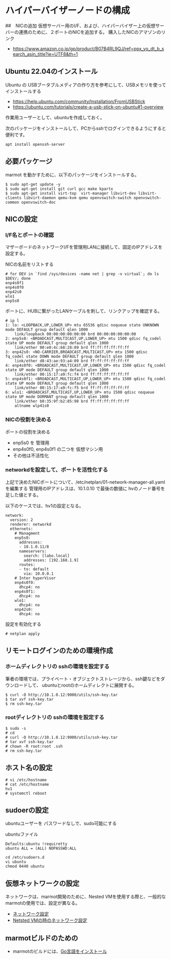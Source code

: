 # ハイパーバイザーノードの構成

##　NICの追加
仮想サーバー用のI/F、および、ハイパーバイザー上の仮想サーバーの連携のために、２ポートのNICを追加する。
購入したNICのアマゾンのリンク
  - https://www.amazon.co.jp/gp/product/B07B4RL9QJ/ref=ppx_yo_dt_b_search_asin_title?ie=UTF8&th=1


## Ubuntu 22.04のインストール
Ubuntu の USBブータブルメディアの作り方を参考にして、USBメモリを使ってインストールする
  - https://help.ubuntu.com/community/Installation/FromUSBStick
  - https://ubuntu.com/tutorials/create-a-usb-stick-on-ubuntu#1-overview

作業用ユーザーとして、ubuntuを作成しておく。

次のパッケージをインストールして、PCからsshでログインできるようにすると便利です。
```
apt install openssh-server
```


## 必要パッケージ
marmot を動かすために、以下のパッケージをインストールする。

```
$ sudo apt-get update -y
$ sudo apt-get install git curl gcc make kpartx
$ sudo apt-get install virt-top  virt-manager libvirt-dev libvirt-clients libvirt-daemon qemu-kvm qemu openvswitch-switch openvswitch-common openvswitch-doc
```


## NICの設定

### I/F名とポートの確認
マザーボードのネットワークI/Fを管理用LANに接続して、固定のIPアドレスを設定する。

NICの名前をリストする
```
# for DEV in `find /sys/devices -name net | grep -v virtual`; do ls $DEV/; done
enp4s0f1
enp4s0f0
enp42s0
wlo1
enp5s0
```

ポートに、HUBに繋がったLANケーブルを刺して、リンクアップを確認する。

```
# ip l
1: lo: <LOOPBACK,UP,LOWER_UP> mtu 65536 qdisc noqueue state UNKNOWN mode DEFAULT group default qlen 1000
    link/loopback 00:00:00:00:00:00 brd 00:00:00:00:00:00
2: enp5s0: <BROADCAST,MULTICAST,UP,LOWER_UP> mtu 1500 qdisc fq_codel state UP mode DEFAULT group default qlen 1000
    link/ether 00:e0:4c:68:28:89 brd ff:ff:ff:ff:ff:ff
3: enp42s0: <NO-CARRIER,BROADCAST,MULTICAST,UP> mtu 1500 qdisc fq_codel state DOWN mode DEFAULT group default qlen 1000
    link/ether d8:43:ae:93:a4:09 brd ff:ff:ff:ff:ff:ff
4: enp4s0f0: <BROADCAST,MULTICAST,UP,LOWER_UP> mtu 1500 qdisc fq_codel state UP mode DEFAULT group default qlen 1000
    link/ether 00:15:17:a9:fc:f4 brd ff:ff:ff:ff:ff:ff
5: enp4s0f1: <BROADCAST,MULTICAST,UP,LOWER_UP> mtu 1500 qdisc fq_codel state UP mode DEFAULT group default qlen 1000
    link/ether 00:15:17:a9:fc:f5 brd ff:ff:ff:ff:ff:ff
6: wlo1: <BROADCAST,MULTICAST,UP,LOWER_UP> mtu 1500 qdisc noqueue state UP mode DORMANT group default qlen 1000
    link/ether b0:35:9f:b2:85:90 brd ff:ff:ff:ff:ff:ff
    altname wlp41s0
```

### NICの役割を決める

ポートの役割を決める
  - enp5s0 を 管理用
  - enp4s0f0, enp4s0f1 の二つを 仮想マシン用
  - その他は不活性化

### networkdを設定して、ポートを活性化する

上記で決めたNICポートについて、/etc/netplan/01-network-manager-all.yaml を編集する
管理用のIPアドレスは、10.1.0.10 で最後の数値に hvのノード番号を足した値とする。

以下のケースでは、hv1の設定となる。

```
network:
  version: 2
  renderer: networkd
  ethernets:
    # Managment
    enp5s0:
      addresses:
      - 10.1.0.11/8
      nameservers:
        search: [labo.local]
        addresses: [192.168.1.9]
      routes:
      - to: default
        via: 10.0.0.1
    # Inter hyperVisor
    enp4s0f0:
      dhcp4: no
    enp4s0f1:
      dhcp4: no
    wlo1:
      dhcp4: no
    enp42s0:
      dhcp4: no   
```

設定を有効化する

```
# netplan apply
```

## リモートログインのための環境作成

### ホームディレクトリの sshの環境を設定する
筆者の環境では、プライベート・オブジェクトストレージから、ssh鍵などをダウンロードして、
ubuntuとrootのホームディレクトに展開する。

```
$ curl -O http://10.1.0.12:9000/utils/ssh-key.tar
$ tar xvf ssh-key.tar
$ rm ssh-key.tar
```

### rootディレクトリの sshの環境を設定する
```
$ sudo -s
# cd
# curl -O http://10.1.0.12:9000/utils/ssh-key.tar
# tar xvf ssh-key.tar
# chown -R root:root .ssh
# rm ssh-key.tar
```

## ホスト名の設定

```
# vi /etc/hostname
# cat /etc/hostname
hv1
# systemctl reboot
```

## sudoerの設定

ubuntuユーザーを パスワードなしで、sudo可能にする

ubuntuファイル
```
Defaults:ubuntu !requiretty
ubuntu ALL = (ALL) NOPASSWD:ALL
```

```
cd /etc/sudoers.d
vi ubuntu
chmod 0440 ubuntu
```



## 仮想ネットワークの設定

ネットワークは、marmot開発のために、Nested VMを使用する際と、一般的なmarmotの使用では、設定が異なる。
  
- [ネットワーク設定](network-setup.md)
- [Netsted VMの時のネットワーク設定](network-setup-nested-vm.md)


## marmotビルドのための

- marmotのビルドには、[Go言語をインストール](/home/ubuntu/marmot/docs)







